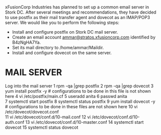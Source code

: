 xFusionCorp Industries has planned to set up a common email server in Stork DC. After several meetings and recommendations, they have decided to use postfix as their mail transfer agent and dovecot as an IMAP/POP3 server. We would like you to perform the following steps:

- Install and configure postfix on Stork DC mail server.
- Create an email account ammar@stratos.xfusioncorp.com identified by B4zNgHA7Ya.
- Set its mail directory to /home/ammar/Maildir.
- Install and configure dovecot on the same server.

MAIL SERVER
============
Log into the mail server
    1  rpm -qa |grep postfix
    2  rpm -qa |grep dovecot
    3  yum install postfix -y
    # configurations to be done in this file is not shown here
    4  vi /etc/postfix/main.cf 
    5  useradd anita
    6  passwd anita          
    7  systemctl start postfix
    8  systemctl status postfix
    9  yum install dovecot -y
    # configurations to be done in these files are not shown here
   10  vi /etc/dovecot/dovecot.conf       
   11  vi /etc/dovecot/conf.d/10-mail.conf
   12  vi /etc/dovecot/conf.d/10-auth.conf
   13  vi /etc/dovecot/conf.d/10-master.conf
   14  systemctl start dovecot
   15  systemctl status dovecot

